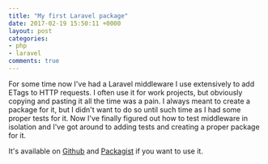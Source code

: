 ```yaml
---
title: "My first Laravel package"
date: 2017-02-19 15:50:11 +0000
layout: post
categories:
- php
- laravel
comments: true
---
```


For some time now I've had a Laravel middleware I use extensively to add ETags to HTTP requests. I often use it for work projects, but obviously copying and pasting it all the time was a pain. I always meant to create a package for it, but I didn't want to do so until such time as I had some proper tests for it. Now I've finally figured out how to test middleware in isolation and I've got around to adding tests and creating a proper package for it.

It's available on [Github](https://github.com/matthewbdaly/laravel-etag-middleware) and [Packagist](https://packagist.org/packages/matthewbdaly/laravel-etag-middleware) if you want to use it.

